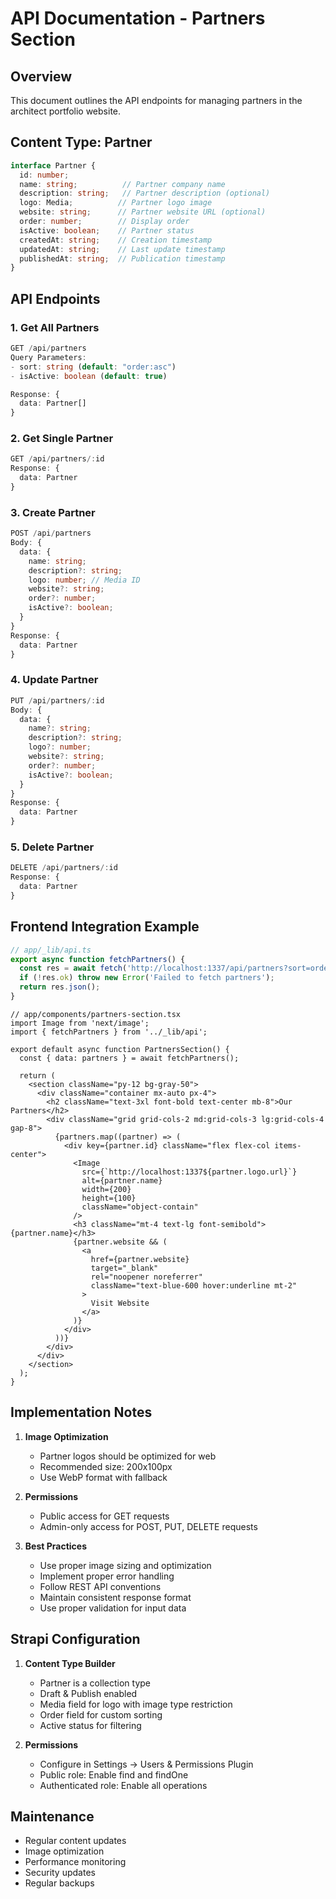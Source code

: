# API Documentation - Partners Section

## Overview
This document outlines the API endpoints for managing partners in the architect portfolio website.

## Content Type: Partner
```typescript
interface Partner {
  id: number;
  name: string;          // Partner company name
  description: string;   // Partner description (optional)
  logo: Media;          // Partner logo image
  website: string;      // Partner website URL (optional)
  order: number;        // Display order
  isActive: boolean;    // Partner status
  createdAt: string;    // Creation timestamp
  updatedAt: string;    // Last update timestamp
  publishedAt: string;  // Publication timestamp
}
```

## API Endpoints

### 1. Get All Partners
```typescript
GET /api/partners
Query Parameters:
- sort: string (default: "order:asc")
- isActive: boolean (default: true)

Response: {
  data: Partner[]
}
```

### 2. Get Single Partner
```typescript
GET /api/partners/:id
Response: {
  data: Partner
}
```

### 3. Create Partner
```typescript
POST /api/partners
Body: {
  data: {
    name: string;
    description?: string;
    logo: number; // Media ID
    website?: string;
    order?: number;
    isActive?: boolean;
  }
}
Response: {
  data: Partner
}
```

### 4. Update Partner
```typescript
PUT /api/partners/:id
Body: {
  data: {
    name?: string;
    description?: string;
    logo?: number;
    website?: string;
    order?: number;
    isActive?: boolean;
  }
}
Response: {
  data: Partner
}
```

### 5. Delete Partner
```typescript
DELETE /api/partners/:id
Response: {
  data: Partner
}
```

## Frontend Integration Example

```typescript
// app/_lib/api.ts
export async function fetchPartners() {
  const res = await fetch('http://localhost:1337/api/partners?sort=order:asc&isActive=true');
  if (!res.ok) throw new Error('Failed to fetch partners');
  return res.json();
}
```

```tsx
// app/components/partners-section.tsx
import Image from 'next/image';
import { fetchPartners } from '../_lib/api';

export default async function PartnersSection() {
  const { data: partners } = await fetchPartners();
  
  return (
    <section className="py-12 bg-gray-50">
      <div className="container mx-auto px-4">
        <h2 className="text-3xl font-bold text-center mb-8">Our Partners</h2>
        <div className="grid grid-cols-2 md:grid-cols-3 lg:grid-cols-4 gap-8">
          {partners.map((partner) => (
            <div key={partner.id} className="flex flex-col items-center">
              <Image
                src={`http://localhost:1337${partner.logo.url}`}
                alt={partner.name}
                width={200}
                height={100}
                className="object-contain"
              />
              <h3 className="mt-4 text-lg font-semibold">{partner.name}</h3>
              {partner.website && (
                <a
                  href={partner.website}
                  target="_blank"
                  rel="noopener noreferrer"
                  className="text-blue-600 hover:underline mt-2"
                >
                  Visit Website
                </a>
              )}
            </div>
          ))}
        </div>
      </div>
    </section>
  );
}
```

## Implementation Notes

1. **Image Optimization**
   - Partner logos should be optimized for web
   - Recommended size: 200x100px
   - Use WebP format with fallback

2. **Permissions**
   - Public access for GET requests
   - Admin-only access for POST, PUT, DELETE requests

3. **Best Practices**
   - Use proper image sizing and optimization
   - Implement proper error handling
   - Follow REST API conventions
   - Maintain consistent response format
   - Use proper validation for input data

## Strapi Configuration

1. **Content Type Builder**
   - Partner is a collection type
   - Draft & Publish enabled
   - Media field for logo with image type restriction
   - Order field for custom sorting
   - Active status for filtering

2. **Permissions**
   - Configure in Settings → Users & Permissions Plugin
   - Public role: Enable find and findOne
   - Authenticated role: Enable all operations

## Maintenance
- Regular content updates
- Image optimization
- Performance monitoring
- Security updates
- Regular backups 